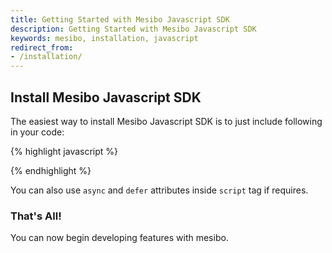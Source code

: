 ```yaml
---
title: Getting Started with Mesibo Javascript SDK
description: Getting Started with Mesibo Javascript SDK
keywords: mesibo, installation, javascript
redirect_from:
- /installation/
---
```


## Install Mesibo Javascript SDK
The easiest way to install Mesibo Javascript SDK is to just include following in your code:

{% highlight javascript %}
<script type="text/javascript" src="https://mesibo.com/mesiboapi.js"></script>
{% endhighlight %}

You can also use `async` and `defer` attributes inside `script` tag if requires.

### That's All!
You can now begin developing features with mesibo. 



